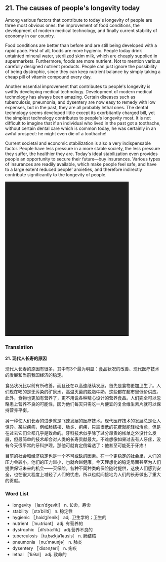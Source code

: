 ## 21. The causes of people's longevity today

Among various factors that contribute to today's longevity of people are three most obvious ones: the improvement of food conditions, the development of modern medical technology, and finally current stability of economy in our country.

Food conditions are better than before and are still being developed with a rapid pace. First of all, foods are more hygienic. People today drink untainted mineral water, sterilized skim milk, which are cheaply supplied in supermarkets. Furthermore, foods are more nutrient. Not to mention various carefully designed nutrient products. People can just ignore the possibility of being dystrophic, since they can keep nutrient balance by simply taking a cheap pill of vitamin compound every day.

Another essential improvement that contributes to people's longevity is swiftly developing medical technology. Development of modern medical technology has always been amazing. Certain diseases such as tuberculosis, pneumonia, and dysentery are now easy to remedy with low expenses, but in the past, they are all probably lethal ones. The dental technology seems developed little except its exorbitantly charged bill, yet the simplest technology contributes to people's longevity most. It is not difficult to imagine that if an individual who lived in the past got a toothache, without certain dental care which is common today, he was certainly in an awful prospect: he might even die of a toothache!

Current societal and economic stabilization is also a very indispensable factor. People have less pressure in a more stable society, the less pressure they suffer, the healthier they are. Today's ideal stabilization even provides people an opportunity to secure their future—buy insurances. Various types of insurances are readily available, which make people feel safe, and have to a large extent reduced people' anxieties, and therefore indirectly contribute significantly to the longevity of people.

![](images/padding_400x500.png)

### Translation

**21. 现代人长寿的原因**

现代人长寿的原因有很多，其中有3个最为明显：食品状况的改善、现代医疗技术的发展和当前我国经济的稳定。

食品状况比以前有所改善，而且还在以高速继续发展。首先是食物更加卫生了。人们现在喝的是无污染的矿泉水，高温灭菌的脱脂牛奶，这些都在超市里低价供应。此外，食物也更加有营养了，更不用说各种精心设计的营养食品。人们完全可以忽略患上营养不良的可能性，因为他们每天只需吃一片便宜的复合维生素片就可以保持营养平衡。

另一种使人们长寿的进步就是飞速发展的医疗技术。现代医疗技术的发展总是让人惊异。某些疾病，例如肺结核、肺炎、痢疾，只需很低的花费就能轻松治愈，但是在过去它们全都几乎是致命的。牙科技术似乎除了过分昂贵的帐单之外没什么发展，但最简单的技术却会对人类的长寿贡献最大。不难想像如果过去有人牙疼，没有今天很平常的牙科护理，那他可就肯定倒霉透了：他甚至可能死于牙疼！

目前的社会和经济稳定也是一个不可或缺的因素。在一个更稳定的社会里，人们的压力会较小，他们的压力越小，也就会越健康。今天理想化的稳定局面甚至为人们提供保证未来的机会——买保险。各种不同种类的保险随时提供，这使人们感到安全，也在很大程度上减轻了人们的忧虑，所以也就间接地为人们的长寿做出了重大的贡献。

### Word List

+ longevity ［la:nˈdʒeviti］ n. 长命，寿命
+ stability ［stəˈbiliti］ n. 稳定性
+ hygienic ［ˌhaidʒiˈenik］ adj. 卫生学的；卫生的
+ nutrient ［ˈnu:triənt］ adj. 有营养的
+ dystrophic ［diˈstra:fik］ adj.营养不良的
+ tuberculosis ［tuˌbə:kjəˈləusis］ n. 肺结核
+ pneumonia ［nu:ˈməunjə］ n. 肺炎
+ dysentery ［ˈdisənˌteri］ n. 痢疾
+ lethal ［ˈli:θəl］ adj. 致命的  


